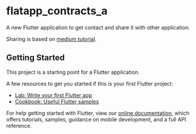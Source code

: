 # flatapp_contracts_a

A new Flutter application to get contact and share it with other application.

Sharing is based on 
[medium tutorial](https://medium.com/flutterdevs/using-sharedpreferences-in-flutter-251755f07127).

## Getting Started

This project is a starting point for a Flutter application.

A few resources to get you started if this is your first Flutter project:

- [Lab: Write your first Flutter app](https://flutter.dev/docs/get-started/codelab)
- [Cookbook: Useful Flutter samples](https://flutter.dev/docs/cookbook)

For help getting started with Flutter, view our
[online documentation](https://flutter.dev/docs), which offers tutorials,
samples, guidance on mobile development, and a full API reference.

